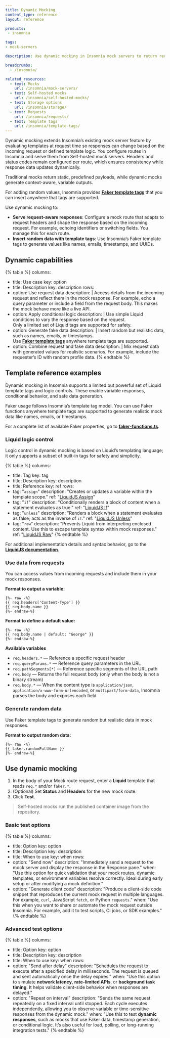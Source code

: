 ```yaml
---
title: Dynamic Mocking
content_type: reference
layout: reference

products:
 - insomnia

tags:
- mock-servers

description: Use dynamic mocking in Insomnia mock servers to return request-aware responses and realistic fake data in self-hosted mocks.

breadcrumbs:
  - /insomnia/

related_resources:
  - text: Mocks
    url: /insomnia/mock-servers/
  - text: Self-hosted mocks
    url: /insomnia/self-hosted-mocks/
  - text: Storage options
    url: /insomnia/storage/
  - text: Requests
    url: /insomnia/requests/
  - text: Template tags
    url: /insomnia/template-tags/     
---
```


Dynamic mocking extends Insomnia’s existing mock server feature by evaluating templates at request time so responses can change based on the incoming request or defined template logic. You configure routes in Insomnia and serve them from Self-hosted mock servers. Headers and status codes remain configured per route, which ensures consistency while response data updates dynamically.

Traditional mocks return static, predefined payloads, while dynamic mocks generate context-aware, variable outputs.

For adding random values, Insomnia provides [**Faker template tags**](/insomnia/template-tags/) that you can insert anywhere that tags are supported.

Use dynamic mocking to:
- **Serve request-aware responses**: Configure a mock route that adapts to request headers and shape the response based on the incoming request. For example, echoing identifiers or switching fields. You manage this for each route.
- **Insert random data with template tags**: Use Insomnia’s Faker template tags to generate values like names, emails, timestamps, and UUIDs.

## Dynamic capabilities

<!-- vale off -->
{% table %}
columns:
  - title: Use case
    key: option
  - title: Description
    key: description
rows:
  - option: Use request data
    description: |
      Access details from the incoming request and reflect them in the mock response. For example, echo a query parameter or include a field from the request body. 
      This makes the mock behave more like a live API.
  - option: Apply conditional logic
    description: |
      Use simple Liquid conditions to vary the response based on the request.  
      Only a limited set of Liquid tags are supported for safety.
  - option: Generate fake data
    description: |
      Insert random but realistic data, such as names, emails, or timestamps.  
      Use [**Faker template tags**](/insomnia/template-tags/) anywhere template tags are supported.  
  - option: Combine request and fake data
    description: |
      Mix request data with generated values for realistic scenarios. For example, include the requester’s ID with random profile data.
{% endtable %}
<!-- vale on -->

## Template reference examples

Dynamic mocking in Insomnia supports a limited but powerful set of Liquid template tags and logic controls. These enable variable responses, conditional behavior, and safe data generation.

Faker usage follows Insomnia’s template tag model. You can use Faker functions anywhere template tags are supported to generate realistic mock data like names, emails, or timestamps.

For a complete list of available Faker properties, go to [**faker-functions.ts**](https://github.com/Kong/insomnia/blob/develop/packages/insomnia/src/templating/faker-functions.ts).

### Liquid logic control

Logic control in dynamic mocking is based on Liquid’s templating language; it only supports a subset of built-in tags for safety and simplicity.

<!-- vale off -->
{% table %}
columns:
  - title: Tag
    key: tag
  - title: Description
    key: description
  - title: Reference
    key: ref
rows:
  - tag: "`assign`"
    description: "Creates or updates a variable within the template scope."
    ref: "[LiquidJS Assign](https://liquidjs.com/zh-cn/tags/assign.html)"
  - tag: "`if`"
    description: "Conditionally renders a block of content when a statement evaluates as true."
    ref: "[LiquidJS If](https://liquidjs.com/zh-cn/tags/if.html)"
  - tag: "`unless`"
    description: "Renders a block when a statement evaluates as false; acts as the inverse of `if`."
    ref: "[LiquidJS Unless](https://liquidjs.com/zh-cn/tags/unless.html)"
  - tag: "`raw`"
    description: "Prevents Liquid from interpreting enclosed content. Use this to escape template syntax within mock responses."
    ref: "[LiquidJS Raw](https://liquidjs.com/zh-cn/tags/raw.html)"
{% endtable %}
<!-- vale on -->

For additional implementation details and syntax behavior, go to the [**LiquidJS documentation**](https://liquidjs.com/zh-cn/).

### Use data from requests

You can access values from incoming requests and include them in your mock responses.

**Format to output a variable:**

```liquid
{%- raw -%}
{{ req.headers['Content-Type'] }}
{{ req.body.name }}
{%- endraw-%}
```

**Format to define a default value:**

```liquid
{%- raw -%}
{{ req.body.name | default: "George" }}
{%- endraw-%}
```

**Available variables**

- `req.headers.*` — Reference a specific request header  
- `req.queryParams.*` — Reference query parameters in the URL  
- `req.pathSegments[*]` — Reference specific segments of the URL path  
- `req.body` — Returns the full request body (only when the body is not a binary stream)  
- `req.body.*` — When the content type is `application/json`, `application/x-www-form-urlencoded`, or `multipart/form-data`, Insomnia parses the body and exposes each field  

### Generate random data

Use Faker template tags to generate random but realistic data in mock responses.

**Format to output random data:**

```liquid
{%- raw -%}
{{ faker.randomFullName }}
{%- endraw-%}
```

## Use dynamic mocking

1. In the body of your Mock route request, enter a **Liquid** template that reads `req.*` and/or `faker.*`.  
2. (Optional) Set **Status** and **Headers** for the new mock route.  
3. Click **Test**.

> Self-hosted mocks run the published container image from the repository.

### Basic test options

{% table %}
columns:
  - title: Option
    key: option
  - title: Description
    key: description
  - title: When to use
    key: when
rows:
  - option: "Send now"
    description: "Immediately send a request to the mock server and display the response in the Response pane."
    when: "Use this option for quick validation that your mock routes, dynamic templates, or environment variables resolve correctly. Ideal during early setup or after modifying a mock definition."
  - option: "Generate client code"
    description: "Produce a client-side code snippet that reproduces the current mock request in multiple languages. For example, `curl`, JavaScript `fetch`, or Python `requests`."
    when: "Use this when you want to share or automate the mock request outside Insomnia. For example, add it to test scripts, CI jobs, or SDK examples."
{% endtable %}

### Advanced test options

{% table %}
columns:
  - title: Option
    key: option
  - title: Description
    key: description
  - title: When to use
    key: when
rows:
  - option: "Send after delay"
    description: "Schedules the request to execute after a specified delay in milliseconds. The request is queued and sent automatically once the delay expires."
    when: "Use this option to simulate **network latency**, **rate-limited APIs**, or **background task timing**. It helps validate client-side behavior when responses are delayed."
  - option: "Repeat on interval"
    description: "Sends the same request repeatedly on a fixed interval until stopped. Each cycle executes independently, allowing you to observe variable or time-sensitive responses from the dynamic mock."
    when: "Use this to test **dynamic responses**, such as mocks that use Faker data, timestamp generation, or conditional logic. It’s also useful for load, polling, or long-running integration tests."
{% endtable %}